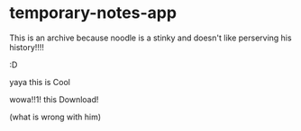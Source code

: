 # temporary-notes-app
 
 This is an archive because noodle is a stinky and doesn't like perserving his history!!!!
 
 
 :D
 
 yaya this is Cool
 
 wowa!!1! this Download!

(what is wrong with him)
